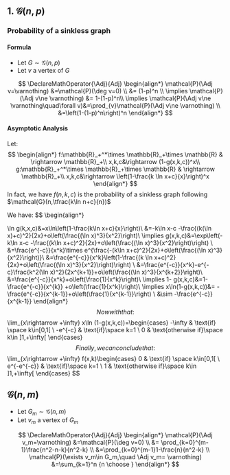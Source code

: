 ## 1. $\mathcal{G}(n,p)$
### Probability of a sinkless graph
#### Formula
- Let $G\sim \mathcal{G}(n,p)$
- Let $v$ a vertex of $G$

$$
\DeclareMathOperator{\Adj}{Adj}
\begin{align*}
\mathcal{P}(\Adj v=\varnothing) 
&=\mathcal{P}(\deg v=0) \\
&= (1-p)^n \\
\implies \mathcal{P}(\Adj v\ne \varnothing) &= 1-(1-p)^n\\
\implies \mathcal{P}(\Adj v\ne \varnothing\quad\forall v)&=\prod_{v}\mathcal{P}(\Adj v\ne \varnothing) \\
&=\left(1-(1-p)^n\right)^n
\end{align*}
$$ 

#### Asymptotic Analysis
Let:
$$
\begin{align*}
f:\mathbb{R}_+^*\times \mathbb{R}_+\times \mathbb{R} & \rightarrow \mathbb{R}_+\\
x,k,c&\rightarrow (1-g(x,k,c))^x\\
g:\mathbb{R}_+^*\times \mathbb{R}_+\times \mathbb{R} & \rightarrow \mathbb{R}_+\\
x,k,c&\rightarrow \left(1-\frac{k \ln x+c}{x}\right)^x
\end{align*}
$$
In fact, we have $f(n,k,c)$ is the probability of a sinkless graph following $\mathcal{G}(n,\tfrac{k\ln n+c}{n})$

We have:
$$
\begin{align*}

\ln g(k,x,c)&=x\ln\left(1-\frac{k\ln x+c}{x}\right)\\
&=-k\ln x-c -\frac{(k(\ln x)+c)^2}{2x}+o\left(\frac{(\ln x)^3}{x^2}\right)\\
\implies g(x,k,c)&=\exp\left(-k\ln x-c -\frac{(k\ln x+c)^2}{2x}+o\left(\frac{(\ln x)^3}{x^2}\right)\right) \\
&=\frac{e^{-c}}{x^k}\times e^{\frac{-(k\ln x+c)^2}{2x}+o\left(\frac{(\ln x)^3}{x^2}\right)}\\
&=\frac{e^{-c}}{x^k}\left(1-\frac{(k \ln x+c)^2}{2x}+o\left(\frac{(\ln x)^3}{x^2}\right)\right)  \\
&=\frac{e^{-c}}{x^k}-e^{-c}\frac{k^2(\ln x)^2}{2x^{k+1}}+o\left(\frac{(\ln x)^3}{x^{k+2}}\right)\\
&=\frac{e^{-c}}{x^k}+o\left(\frac{1}{x^k}\right)\\
\implies 1- g(x,k,c)&=1-\frac{e^{-c}}{x^{k}} +o\left(\frac{1}{x^k}\right)\\
\implies x\ln(1-g(x,k,c))&= -\frac{e^{-c}}{x^{k-1}}+o\left(\frac{1}{x^{k-1}}\right) \\
&\sim -\frac{e^{-c}}{x^{k-1}}
\end{align*}
$$
Now with that:
$$
\lim_{x\rightarrow +\infty} x\ln (1-g(x,k,c))=\begin{cases}
-\infty  & \text{if} \space k\in[0,1[ \\
-e^{-c} & \text{if}\space k=1  \\
0 & \text{otherwise if}\space k\in ]1,+\infty[ 
\end{cases}
$$
Finally, we can conclude that:
$$
\lim_{x\rightarrow +\infty} f(x,k)\begin{cases}
0  & \text{if} \space k\in[0,1[ \\
e^{-e^{-c}} & \text{if}\space k=1  \\
1 & \text{otherwise if}\space k\in ]1,+\infty[ 
\end{cases}
$$


## $\mathcal{G}(n,m)$
- Let $G_m\sim \mathcal{G}(n,m)$
- Let $v_m$ a vertex of $G_m$

$$
\DeclareMathOperator{\Adj}{Adj}
\begin{align*}
\mathcal{P}(\Adj v_m=\varnothing) 
&=\mathcal{P}(\deg v=0) \\
&= \prod_{k=0}^{m-1}\frac{n^2-n-k}{n^2-k} \\
&=\prod_{k=0}^{m-1}1-\frac{n}{n^2-k} \\
\mathcal{P}(\exists v_m\in G_m,\quad \Adj v_m= \varnothing) &=\sum_{k=1}^n {n \choose }
\end{align*}
$$
